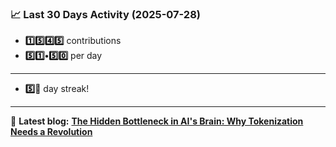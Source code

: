 <!--START_STATS-->
### 📈 Last 30 Days Activity (2025-07-28)  
- **1️⃣5️⃣4️⃣5️⃣** contributions  
- **5️⃣1️⃣•5️⃣0️⃣** per day
---
- **5️⃣🎱** day streak!
---
📝 **Latest blog:** [**The Hidden Bottleneck in AI's Brain: Why Tokenization Needs a Revolution**](https://andriak.com/blog/tokenization-revolution)
<!--END_STATS-->
